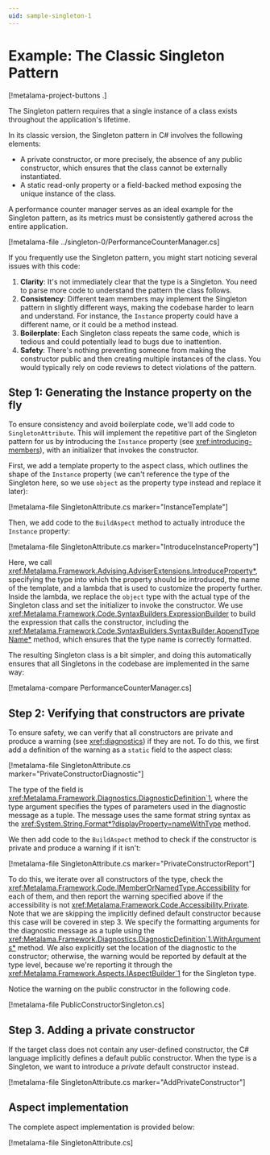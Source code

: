 ```yaml
---
uid: sample-singleton-1
---
```


# Example: The Classic Singleton Pattern

[!metalama-project-buttons .]

The Singleton pattern requires that a single instance of a class exists throughout the application's lifetime.

In its classic version, the Singleton pattern in C# involves the following elements:

* A private constructor, or more precisely, the absence of any public constructor, which ensures that the class cannot be externally instantiated.
* A static read-only property or a field-backed method exposing the unique instance of the class.

A performance counter manager serves as an ideal example for the Singleton pattern, as its metrics must be consistently gathered across the entire application.

[!metalama-file ../singleton-0/PerformanceCounterManager.cs]

If you frequently use the Singleton pattern, you might start noticing several issues with this code:

1. **Clarity**: It's not immediately clear that the type is a Singleton. You need to parse more code to understand the pattern the class follows.
2. **Consistency**: Different team members may implement the Singleton pattern in slightly different ways, making the codebase harder to learn and understand. For instance, the `Instance` property could have a different name, or it could be a method instead.
3. **Boilerplate**: Each Singleton class repeats the same code, which is tedious and could potentially lead to bugs due to inattention.
4. **Safety**: There's nothing preventing someone from making the constructor public and then creating multiple instances of the class. You would typically rely on code reviews to detect violations of the pattern.

## Step 1: Generating the Instance property on the fly

To ensure consistency and avoid boilerplate code, we'll add code to `SingletonAttribute`. This will implement the repetitive part of the Singleton pattern for us by introducing the `Instance` property (see <xref:introducing-members>), with an initializer that invokes the constructor.

First, we add a template property to the aspect class, which outlines the shape of the `Instance` property (we can't reference the type of the Singleton here, so we use `object` as the property type instead and replace it later):

[!metalama-file SingletonAttribute.cs marker="InstanceTemplate"]

Then, we add code to the `BuildAspect` method to actually introduce the `Instance` property:

[!metalama-file SingletonAttribute.cs marker="IntroduceInstanceProperty"]

Here, we call <xref:Metalama.Framework.Advising.AdviserExtensions.IntroduceProperty*>, specifying the type into which the property should be introduced, the name of the template, and a lambda that is used to customize the property further. Inside the lambda, we replace the `object` type with the actual type of the Singleton class and set the initializer to invoke the constructor. We use <xref:Metalama.Framework.Code.SyntaxBuilders.ExpressionBuilder> to build the expression that calls the constructor, including the <xref:Metalama.Framework.Code.SyntaxBuilders.SyntaxBuilder.AppendTypeName*> method, which ensures that the type name is correctly formatted.

The resulting Singleton class is a bit simpler, and doing this automatically ensures that all Singletons in the codebase are implemented in the same way:

[!metalama-compare PerformanceCounterManager.cs]

## Step 2: Verifying that constructors are private

To ensure safety, we can verify that all constructors are private and produce a warning (see <xref:diagnostics>) if they are not. To do this, we first add a definition of the warning as a `static` field to the aspect class:

[!metalama-file SingletonAttribute.cs marker="PrivateConstructorDiagnostic"]

The type of the field is <xref:Metalama.Framework.Diagnostics.DiagnosticDefinition`1>, where the type argument specifies the types of parameters used in the diagnostic message as a tuple. The message uses the same format string syntax as the <xref:System.String.Format*?displayProperty=nameWithType> method.

We then add code to the `BuildAspect` method to check if the constructor is private and produce a warning if it isn't:

[!metalama-file SingletonAttribute.cs marker="PrivateConstructorReport"]

To do this, we iterate over all constructors of the type, check the <xref:Metalama.Framework.Code.IMemberOrNamedType.Accessibility> for each of them, and then report the warning specified above if the accessibility is not <xref:Metalama.Framework.Code.Accessibility.Private>. Note that we are skipping the implicitly defined default constructor because this case will be covered in step 3. We specify the formatting arguments for the diagnostic message as a tuple using the <xref:Metalama.Framework.Diagnostics.DiagnosticDefinition`1.WithArguments*> method. We also explicitly set the location of the diagnostic to the constructor; otherwise, the warning would be reported by default at the type level, because we're reporting it through the <xref:Metalama.Framework.Aspects.IAspectBuilder`1> for the Singleton type.

Notice the warning on the public constructor in the following code.

[!metalama-file PublicConstructorSingleton.cs]

## Step 3. Adding a private constructor

If the target class does not contain any user-defined constructor, the C# language implicitly defines a default public constructor. When the type is a Singleton, we want to introduce a _private_ default constructor instead.

[!metalama-file SingletonAttribute.cs marker="AddPrivateConstructor"]

## Aspect implementation

The complete aspect implementation is provided below:

[!metalama-file SingletonAttribute.cs]

